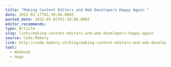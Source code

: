 ```yaml
---
title: "Making Content Editors and Web Developers Happy Again "
date: 2015-03-17T01:39:00.000Z
posted_date: 2015-05-02T01:39:00.000Z
editor_recommends:
type: Article
slug: links/making-content-editors-and-web-developers-happy-again
source: Code.Makery
link: http://code.makery.ch/blog/making-content-editors-and-web-developers-happy/
tool:
  - Webhook
  - Hugo
---
```





